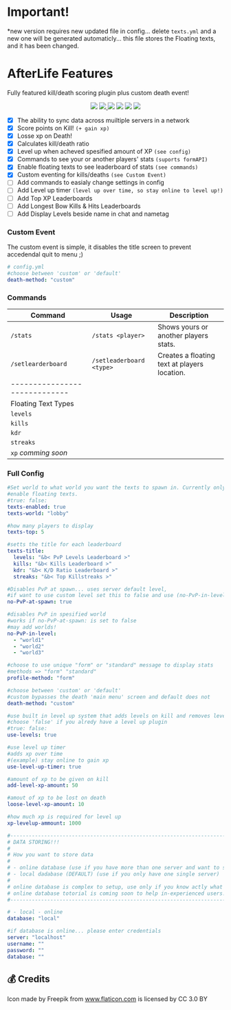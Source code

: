 # Important!
*new version requires new updated file in config... delete `texts.yml` and a new one will be generated automaticly... this file stores the Floating texts, and it has been changed.

# AfterLife Features
Fully featured kill/death scoring plugin plus custom death event!

<p align="center">
 <a href="http://hits.dwyl.io/Atomization/Afterlife"><img src="http://hits.dwyl.io/Atomization/Afterlife.svg"></a>
 <a href="https://poggit.pmmp.io/ci/Aurora-MC/AfterLife/AfterLife">
  <img src="https://poggit.pmmp.io/ci.shield/Aurora-MC/Afterlife/Afterlife?style=flat-square">
 </a>
 <a href="https://poggit.pmmp.io/p/Afterlife"><img src="https://poggit.pmmp.io/shield.state/Afterlife"></a>
 <a href="https://poggit.pmmp.io/p/Afterlife"><img src="https://poggit.pmmp.io/shield.dl/Afterlife"></a>
 <a href="https://poggit.pmmp.io/p/Afterlife"><img src="https://poggit.pmmp.io/shield.dl.total/Afterlife"></a>
 <a href="https://poggit.pmmp.io/p/Afterlife"><img src="https://poggit.pmmp.io/shield.api/Afterlife"></a>
</p>

 - [x] The ability to sync data across muiltiple servers in a network
 - [x] Score points on Kill! `(+ gain xp)`
 - [x] Losse xp on Death!
 - [x] Calculates kill/death ratio 
 - [x] Level up when acheved spesified amount of XP `(see config)`
 - [x] Commands to see your or another players' stats `(suports formAPI)`
 - [x] Enable floating texts to see leaderboard of stats `(see commands)`
 - [x] Custom eventing for kills/deaths `(see Custom Event)`
 - [ ] Add commands to easialy change settings in config
 - [ ] Add Level up timer `(level up over time, so stay online to level up!)`
 - [ ] Add Top XP Leaderboards
 - [ ] Add Longest Bow Kills & Hits Leaderboards
 - [ ] Add Display Levels beside name in chat and nametag
 
### Custom Event
The custom event is simple, it disables the title screen to prevent accedendal quit to menu ;)
```yml
# config.yml
#choose between 'custom' or 'default'
death-method: "custom"
```

### Commands
| Command | Usage | Description |
| ------- | ----- | ----------- |
| `/stats` | `/stats <player>` | Shows yours or another players stats. |
| `/setlearderboard` | `/setleaderboard <type>` | Creates a floating text at players location. |
| ----------------------------- |
| Floating Text Types | 
| `levels` |
| `kills` |
| `kdr` |
| `streaks` |
| `xp` *comming soon* | 

### Full Config
```yml
#Set world to what world you want the texts to spawn in. Currently only supports one world.
#enable floating texts.
#true: false:
texts-enabled: true
texts-world: "lobby"

#how many players to display
texts-top: 5

#setts the title for each leaderboard
texts-title:
  levels: "&b< PvP Levels Leaderboard >"
  kills: "&b< Kills Leaderboard >"
  kdr: "&b< K/D Ratio Leaderboard >"
  streaks: "&b< Top Killstreaks >"

#Disables PvP at spawn... uses server default level, 
#if want to use custom level set this to false and use (no-PvP-in-level)
no-PvP-at-spawn: true

#disables PvP in spesified world
#works if no-PvP-at-spawn: is set to false
#may add worlds!
no-PvP-in-level:
  - "world1"
  - "world2"
  - "world3"

#choose to use unique "form" or "standard" message to display stats
#methods => "form" "standard"
profile-method: "form"

#choose between 'custom' or 'default'
#custom bypasses the death 'main menu' screen and default does not
death-method: "custom"

#use built in level up system that adds levels on kill and removes level on death
#choose 'false' if you alredy have a level up plugin
#true: false:
use-levels: true

#use level up timer
#adds xp over time
#(example) stay online to gain xp
use-level-up-timer: true

#amount of xp to be given on kill
add-level-xp-amount: 50

#amout of xp to be lost on death
loose-level-xp-amount: 10

#how much xp is required for level up
xp-levelup-ammount: 1000

#-------------------------------------------------------------------------------------------------------------------------
# DATA STORING!!!
#
# How you want to store data
#
# - online database (use if you have more than one server and want to sync kill score across all servers)
# - local dadabase (DEFAULT) (use if you only have one single server)
#
# online database is complex to setup, use only if you know actly what is mysql is and how to operate a online database
# online database totorial is coming soon to help in-experienced users!
#-------------------------------------------------------------------------------------------------------------------------

# - local - online
database: "local"

#if database is online... please enter credentials
server: "localhost"
username: ""
password: ""
database: ""
```
## 💰 Credits
Icon made by Freepik from www.flaticon.com is licensed by CC 3.0 BY
